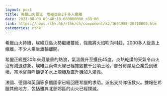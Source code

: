 ```yaml
---
layout: post
title: 希臘山火蔓延　埃維亞島2千多人撤離
date: 2021-08-09 09:40:10.000000000 +08:00
link: https://news.rthk.hk/rthk/ch/component/k2/1604980-20210809.htm
categories: rthk
---
```


希臘山火持續，埃維亞島火勢繼續蔓延，強風將火焰吹向村莊，2000多人從島上撤離，不少人乘坐渡輪離開。

希臘正經歷30年來最嚴重的熱浪，氣溫飆升至攝氏45度，炎熱乾燥的天氣令山火沒有減退跡象，埃維亞兩條火線已經摧毀數千公頃土地，部分房屋及企業受到破壞，當地官員呼籲更多水上飛機及直升機加入灌救。

法國、德國和英國等多個國家已經回應希臘的求助，派出支持隊伍救火。據報在希臘其他地方，包括雅典北部郊區的山火已經撲滅。
